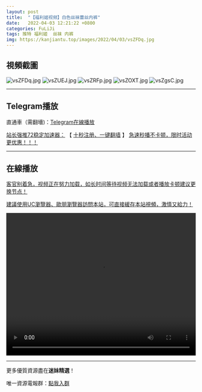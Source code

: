 ```yaml
---
layout: post
title:  "【福利姬视频】白色丝袜蕾丝内裤"
date:   2022-04-03 12:21:22 +0800
categories: FuLiJi
tags: 推特 福利姬  丝袜 内裤
img: https://kanjiantu.top/images/2022/04/03/vsZFDq.jpg
---
```



## 視頻截圖

![vsZFDq.jpg](https://kanjiantu.top/images/2022/04/03/vsZFDq.jpg)
![vsZUEJ.jpg](https://kanjiantu.top/images/2022/04/03/vsZUEJ.jpg)
![vsZRFp.jpg](https://kanjiantu.top/images/2022/04/03/vsZRFp.jpg)
![vsZOXT.jpg](https://kanjiantu.top/images/2022/04/03/vsZOXT.jpg)
![vsZgsC.jpg](https://kanjiantu.top/images/2022/04/03/vsZgsC.jpg)

* * *
## Telegram播放

直通車（需翻墻)：[Telegram在線播放](https://t.me/mimeijingxuan/413)

<u>站长强推72稳定加速器：</u> 【 [十秒注册、一键翻墙](https://72vpn.xyz/#/register?code=mimei) 】
<u>  急速秒播不卡顿，限时活动更优惠！！！</u>
* * *
## 在線播放
<u>客官别着急，视频正在努力加载，如长时间等待视频无法加载或者播放卡顿建议更换节点！</u>

<u>建議使用UC瀏覽器、歐朋瀏覽器訪問本站，可直接緩存本站視頻，激情又給力！</u>
<center><video src="https://cdn.publer.io/uploads/videos/6249add9db279736bfa81c47/a6feb01dded908d346a8d5813181079b.mp4" width="100%" height="380px" controls="controls"></video></center>


* * *
更多優質資源盡在**迷妹精選**！

唯一資源電報群：[點我入群](https://t.me/mimeijingxuan)


